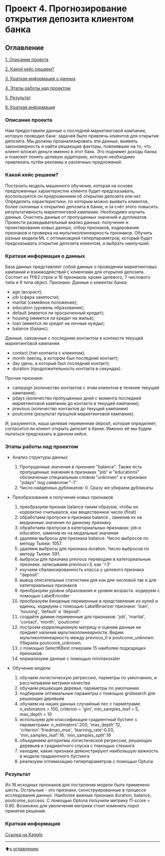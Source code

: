 # Проект 4.  Прогнозирование открытия депозита клиентом банка

## Оглавление
[1. Описание проекта](https://github.com/murattumov/project4/blob/master/README.md#Описание-проекта)

[2. Какой кейс решаем?](https://github.com/murattumov/project4/blob/master/README.md#Какой-кейс-решаем)

[3. Краткая информация о данных](https://github.com/murattumov/project4/blob/master/README.md#Краткая-информация-о-данных)

[4. Этапы работы над проектом](https://github.com/murattumov/project4/blob/master/README.md#Этапы-работы-над-проектом)

[5. Результат](https://github.com/murattumov/project4/blob/master/README.md#Результат)

[6. Краткая информация](https://github.com/murattumov/project4/blob/master/README.md#Краткая-информация)

### **Описание проекта**

Нам предоставили данные о последней маркетинговой кампании, которую проводил банк: задачей было привлечь клиентов для открытия депозита. Мы должны проанализировать эти данные, выявить закономерность и найти решающие факторы, повлиявшие на то, что клиент вложил деньги именно в этот банк. Это поднимет доходы банка и поможет понять целевую аудиторию, которую необходимо привлекать путём рекламы и различных предложений.

### **Какой кейс решаем?**
Построить модель машинного обучения, которая на основе предложенных характеристик клиента будет предсказывать, воспользуется он предложением об открытии депозита или нет. Определить характеристики, по которым можно выявить клиентов, более склонных к открытию депозита в банке, и за счёт этого повысить результативность маркетинговой кампании.
Необходимо изучить данные. Очистить данные от пропущенных значений и дупликатов. Провести разведывательный анализ данных: получение и проектирование новых данных, отбор признаков, кодирование признаков  и проверка на мультиколлинеарность признаков.  Обучить разные модели ML с оптимизацией гиперпараметров, который будет предсказывать открытие депозита клиентом, и выбрать наилучший. 

### **Краткая информация о данных**
База данных представляет собой данные о проведении маркетинговых кампаний и взаимодействий с клиентами для открытия депозита. Состоит из 11162 строк и 16 признаков: кроме целевого, 7 числового типа и 9 типа object. 
Признаки:
Данные о клиентах банка:

- age (возраст);
- job (сфера занятости);
- marital (семейное положение);
- education (уровень образования);
- default (имеется ли просроченный кредит);
- housing (имеется ли кредит на жильё);
- loan (имеется ли кредит на личные нужды);
- balance (баланс).
         

Данные, связанные с последним контактом в контексте текущей маркетинговой кампании:

- contact (тип контакта с клиентом);
- month (месяц, в котором был последний контакт);
- day (день, в который был последний контакт);
- duration (продолжительность контакта в секундах).

Прочие признаки:

- campaign (количество контактов с этим клиентом в течение текущей кампании);
- pdays (количество пропущенных дней с момента последней маркетинговой кампании до контакта в текущей кампании);
- previous (количество контактов до текущей кампании)
- poutcome (результат прошлой маркетинговой кампании).

И, разумеется, наша целевая переменная deposit, которая определяет, согласится ли клиент открыть депозит в банке. Именно её мы будем пытаться предсказать в данном кейсе.


### **Этапы работы над проектом**

- Анализ структуры данных
  1. Пропущенные значения в признаке "balance". Также есть пропущенные значения в признаках "job" и "educations" обозначеные специальным словом "unknown" и в признаке "pdays" под символом "-1".
  2. Число найденных дубликатов: 0. Сразу же убираем дубликаты


- Преобразование и получение новых признаков

  1. преобразуем признак balance таким образом, чтобы он корректно считывался, как вещественное число (float)
  2. обработаем пропуски в признаки balance , заменив их на медианные значения по данному признаку
  3. обработаем пропуски в категориальных признаках: job и education, заменив их на модальные значения
  4. удаляем выбросы для признака balance. Число выбросов по методу Тьюки: 1057.
  5. удаляем выбросы для признака duration. Число выбросов по методу Тьюки: 591.
  6. выбросы для признака previous переводим в категориальные признаки. записываем previous>3, как '>3'
  7. изучаем сбалансированность класса у целевого признака "deposit".
  8. вывод описательные статистики для как для числовой так и для категориальных признаков
  9. преобразуем уровни образования и уровни возраста. кодируем с помощью LabelEncoder
  10. преобразуем бинарные переменные в представление из нулей и единиц. кодируем с помощью LabelBinarizer признаки: 'loan', 'housing', 'default' и 'deposit'.
  11. создайте дамми-переменные для признаков: 'job', 'marital', 'contact', 'month', 'poutcome' 
  12. построем корреляционную матрицу и оценим данные на предмет наличия мультиколлинеарности. Видим мультиколлинеарность между previous_0 и poutcome_unknown. Убираем poutcome_unknown.
  13. с помощью SelectKBest отиераем 15 наиболее подходящих признаков.
  14. нормализуем данные с помощью minmaxsxaler
  

- Обучение модели
  
  1. обучаем логистическую регрессию, парметры по умолчанию, и рассчитываем метрики качества
  2. обучаем решающие деревья, параметры по умолчанию
  3. подбираем оптимальные параметры с помощью gridsearch для решающих деревьев
  4. обучаем на наших данных случайный лес с парметрами: n_estimators = 100, criterion = 'gini', min_samples_leaf = 5, max_depth = 10
  5. используем для классификации градиентный бустинг с параметрами: n_estimators':200, 'max_depth':12, 'criterion':'friedman_mse', 'learning_rate':0.03, 'min_samples_leaf':16, 'min_samples_split':16
  6. объединяем алгоритмы логистической регрессии, решающих деревьев и градиентного спуска с помощью стекинга 
  7. находим, какие признаки демонстрируют наибольшую  важность в модели градиентного бустинга
  8. реализуем оптимизацию гиперпараметров с помощью Optuna


### **Результат**

Из 16 исходных признаков для построения модели было применено шесть. Остальные - это признаки, сконструированные в процессе исследования данных. Наиболее важные признаки duration, balance, poutcome_success. С помощью Optuna полцчили метрику f1-score = 0.80.
Возможно для увеличения метрики стоит изменить порог принятия решений.

### **Краткая информация**

[Ссылка на Kaggle](https://www.kaggle.com/code/murattiroshevtumov/project3-hotels)
****


:arrow_up:[к оглавлению](https://github.com/murattumov/project1/blob/master/README.md#Оглавление)
